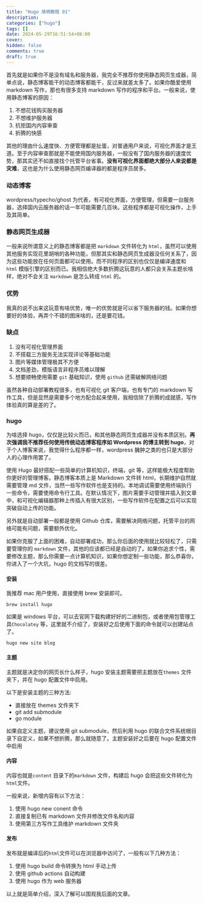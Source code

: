 ```yaml
---
title: "Hugo 简明教程 01"
description:
categories: ["hugo"]
tags: []
date: 2024-05-29T16:51:54+08:00
cover:
hidden: false
comments: true
draft: true
---
```


首先就是如果你不是没有域名和服务器，我完全不推荐你使用静态网页生成器，简单点说，静态博客能干的动态博客都能干，反过来就差太多了。如果你酷爱使用 markdown 写作，那也有很多支持 markdown 写作的程序和平台。一般来说，使用静态博客的原因：

1. 不想花钱购买服务器
2. 不想维护服务器
3. 抗拒国内内容审查
4. 折腾的快感

其他的理由什么速度快、方便管理都是扯蛋，对普通用户来说，可视化界面才是王道。至于内容审查那就是不能使用国内服务器，一般没有了国内服务器的速度优势，那其实还不如直接找个托管平台省事。**没有可视化界面都绝大部分人来说都是灾难**，这也是为什么使用静态网页编译器的都是程序员居多。

### 动态博客

wordpress/typecho/ghost 为代表，有可视化界面，方便管理，但需要一台服务器，选择国内云服务器的话一年可能需要几百块。这些程序都是可视化操作，上手及其简单。

### 静态网页生成器

一般来说所谓意义上的静态博客都是把 `markdown` 文件转化为 `html`，虽然可以使用其他服务实现花里胡哨的各种功能，但那其实和静态网页生成器没任何关系了，因为这些功能放在任何页面都可以使用。而不同程序的区别也仅仅是编译速度和 `html` 模版引擎的区别而已。我相信绝大多数折腾这玩意的人都只会关系主题长啥样，绝对不会关注 `markdown` 是怎么转成 `html` 的。

### 优势

我真的说不出来这玩意有啥优势，唯一的优势就是可以省下服务器的钱。如果你想要好的体验，再弄个不错的图床啥的，还是要花钱。

### 缺点

1. 没有可视化管理界面
2. 不搭载三方服务无法实现评论等基础功能
3. 图片等媒体管理极其不方便
4. 文档差劲，模版语言非程序员难以理解
5. 想要顺畅使用需要 `git` 基础知识，使用 `github` 还需破解网络问题

虽然各种自动部署教程很多，也有可视化 git 客户端，也有专门的 markdown 写作工具，但是显然是需要多个地方配合起来使用，我相信除了折腾的成就感，写作体验真的算是差的了。

### hugo

为啥选择 hugo，仅仅是比较火而已，和其他静态网页生成器并没有本质区别。**再次强调我不推荐任何使用传统动态博客程序如 Wordpress 的博主转到 hugo**，对于个人博客来说，我觉得什么程序都一样，wordpress 臃肿之类的也只是大部分人的心理作用罢了。

使用 Hugo 最好搭配一些简单的计算机知识，终端，git 等，这样能极大程度帮助你更好的管理博客。静态博客本质上是 Markdown 文件转 html，长期维护自然就需要管理 md 文件，当然一些写作软件也是支持的。本地调试需要使用终端执行一些命令，需要使用命令行工具。在默认情况下，图片需要手动管理并插入到文章中，和可视化编辑器那种上传插入有很大区别，一些写作软件在配置之后可以实现突破自动上传的功能。

另外就是自动部署一般都是使用 Github 仓库，需要解决网络问题，托管平台的网络可能有问题，需要额外优化。

如果你克服了上面的困难，自动部署成功，那么你后面的使用就比较轻松了，只需要管理你的 `markdown` 文件，其他的应该都已经是自动的了。如果你追求个性，需要修改主题，那么你需要一点计算机知识，如果你想定制一些功能，那么恭喜你，你进入了一个大坑，hugo 的文档写的很差。

#### 安装

我推荐 mac 用户使用，直接使用 brew 安装即可。

```
brew install hugo
```

如果是 windows 平台，可以去官网下载构建好好的二进制包，或者使用包管理工具`Chocolatey` 等，这里就不介绍了，安装好之后使用下面的命令就可以创建站点了。

```
hugo new site blog
```

#### 主题

主题就是决定你的网页长什么样子，hugo 安装主题需要把主题放在`themes` 文件夹下，并在 hugo 配置文件中启用。

以下是安装主题的三种方法:

-   直接放在 themes 文件夹下
-   git add submodule
-   go module

如果自定义主题，建议使用 git submodule，然后利用 hugo 的联合文件系统根目录下自定义，如果不想折腾，那么就随意了。主题安装好之后要在 hugo 配置文件中启用

#### 内容

内容也就是`content` 目录下的`markdown` 文件，构建后 hugo 会把这些文件转化为`html`文件。

一般来说，新增内容有以下方法：

1. 使用 hugo new conent 命令
2. 直接复制已有 markdown 文件并修改文件名和内容
3. 使用第三方写作工具维护 markdown 文件夹

#### 发布

发布就是编译后的`html`文件可以在浏览器中访问了，一般有以下几种方法：

1. 使用 hugo build 命令转换为 html 手动上传
2. 使用 github actions 自动构建
3. 使用 hugo 作为 web 服务器

以上就是简单介绍，深入了解可以围观我后面的文章。
